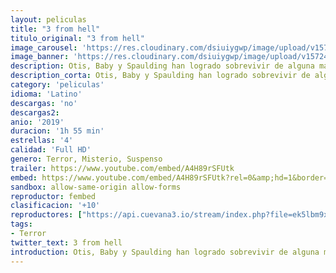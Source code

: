 ```yaml
---
layout: peliculas
title: "3 from hell"
titulo_original: "3 from hell"
image_carousel: 'https://res.cloudinary.com/dsiuiygwp/image/upload/v1572405193/3fromhgell-min_w9tvk5.jpg'
image_banner: 'https://res.cloudinary.com/dsiuiygwp/image/upload/v1572405190/hero_3-from-hell-banner-1-min_isstwh.jpg'
description: Otis, Baby y Spaulding han logrado sobrevivir de alguna manera a una tormenta de balas. Su recuperación satánica les lleva directamente a prisión, de donde escapan sin demasiados problemas. Una vez fuera conocerán a un cuarto miembro, Foxy, que comparte sus peculiares virtudes, y con el cual volverán a desatar el caos allá por donde pasan. Secuela de ?Los renegados del diablo?.
description_corta: Otis, Baby y Spaulding han logrado sobrevivir de alguna manera a una tormenta de balas. Su recuperación satánica les lleva directamente a prisión, de donde escapan sin demasiados problemas. Una vez fuera...
category: 'peliculas'
idioma: 'Latino'
descargas: 'no'
descargas2:
anio: '2019'
duracion: '1h 55 min'
estrellas: '4'
calidad: 'Full HD'
genero: Terror, Misterio, Suspenso
trailer: https://www.youtube.com/embed/A4H89rSFUtk
embed: https://www.youtube.com/embed/A4H89rSFUtk?rel=0&amp;hd=1&border=0&wmode=opaque&enablejsapi=1&modestbranding=1&controls=1&showinfo=1
sandbox: allow-same-origin allow-forms
reproductor: fembed
clasificacion: '+10'
reproductores: ["https://api.cuevana3.io/stream/index.php?file=ek5lbm9xYWNrS0xYMTZLa2xNbkdvY3ZTb3BtZng4TGp6ZFpobGFMUGtOVFYySmlocU5XTzJkRE1tcHFuajVPb2w1eGphMkhEMGVQWDA2S21ZY1hRNEpQWHAycGtsWldxbUpXU2ZuUzJ3THVva2FDaVp3PT0","https://gdriveplayer.co/embed2.php?link=DXmqvEJ1OGBtTyCLXlaGAgxpJpYBEvE4BYAtKJx1wRhYXa7GH3XanDfoCPytp1LA8zA38ClKNAbw6sjTvoCu764ZmGLB5cHUgVbx1DTCNk1vKfRDblx8jFOnXb42k3yD5lZ2aoQS5LrKcze1XMU1cPU3An3c37qjLXtYdXMu4dci2YF18f8nPjsNln%252BgcVKtaoS1u%252FIYEOCbaYcneHLA4s","https://feurl.com/v/4wjydazp8y05714","https://upstream.to/embed-5jm1qe8g229p.html"]
tags:
- Terror
twitter_text: 3 from hell
introduction: Otis, Baby y Spaulding han logrado sobrevivir de alguna manera a una tormenta de balas. Su recuperación satánica les lleva directamente a prisión, de donde escapan sin demasiados problemas. Una vez fuera...
---
```














